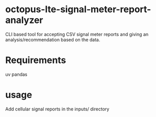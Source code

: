 # octopus-lte-signal-meter-report-analyzer
CLI based tool for accepting CSV signal meter reports and giving an analysis/recommendation based on the data.

# Requirements 
uv
pandas

# usage
Add cellular signal reports in the inputs/ directory